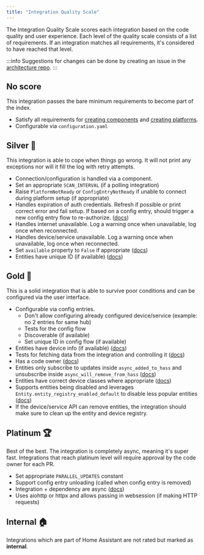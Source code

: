 ```yaml
---
title: "Integration Quality Scale"
---
```


The Integration Quality Scale scores each integration based on the code quality and user experience. Each level of the quality scale consists of a list of requirements. If an integration matches all requirements, it's considered to have reached that level.

:::info
Suggestions for changes can be done by creating an issue in the [architecture repo](https://github.com/home-assistant/architecture/issues/).
:::

## No score

This integration passes the bare minimum requirements to become part of the index.

- Satisfy all requirements for [creating components](creating_component_code_review.md) and [creating platforms](creating_platform_code_review.md).
- Configurable via `configuration.yaml`

## Silver 🥈

This integration is able to cope when things go wrong. It will not print any exceptions nor will it fill the log with retry attempts.

- Connection/configuration is handled via a component.
- Set an appropriate `SCAN_INTERVAL` (if a polling integration)
- Raise `PlatformNotReady` or `ConfigEntryNotReady` if unable to connect during platform setup (if appropriate)
- Handles expiration of auth credentials. Refresh if possible or print correct error and fail setup. If based on a config entry, should trigger a new config entry flow to re-authorize.  ([docs](config_entries_config_flow_handler.md#reauthentication))
- Handles internet unavailable. Log a warning once when unavailable, log once when reconnected.
- Handles device/service unavailable. Log a warning once when unavailable, log once when reconnected.
- Set `available` property to `False` if appropriate ([docs](core/entity.md#generic-properties))
- Entities have unique ID (if available) ([docs](entity_registry_index.md#unique-id-requirements))

## Gold 🥇

This is a solid integration that is able to survive poor conditions and can be configured via the user interface.

- Configurable via config entries.
  - Don't allow configuring already configured device/service (example: no 2 entries for same hub)
  - Tests for the config flow
  - Discoverable (if available)
  - Set unique ID in config flow (if available)
- Entities have device info (if available) ([docs](device_registry_index.md#defining-devices))
- Tests for fetching data from the integration and controlling it ([docs](development_testing.md))
- Has a code owner ([docs](creating_integration_manifest.md#code-owners))
- Entities only subscribe to updates inside `async_added_to_hass` and unsubscribe inside `async_will_remove_from_hass` ([docs](core/entity.md#lifecycle-hooks))
- Entities have correct device classes where appropriate ([docs](core/entity.md#generic-properties))
- Supports entities being disabled and leverages `Entity.entity_registry_enabled_default` to disable less popular entities ([docs](core/entity.md#advanced-properties))
- If the device/service API can remove entities, the integration should make sure to clean up the entity and device registry.

## Platinum 🏆

Best of the best. The integration is completely async, meaning it's super fast. Integrations that reach platinum level will require approval by the code owner for each PR.

- Set appropriate `PARALLEL_UPDATES` constant
- Support config entry unloading (called when config entry is removed)
- Integration + dependency are async ([docs](asyncio_working_with_async))
- Uses aiohttp or httpx and allows passing in websession (if making HTTP requests)

## Internal 🏠

Integrations which are part of Home Assistant are not rated but marked as **internal**.
